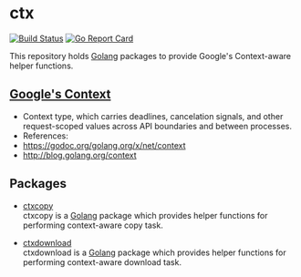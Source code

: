 # ctx

[![Build Status](https://travis-ci.org/northbright/ctx.svg?branch=master)](https://travis-ci.org/northbright/ctx)
[![Go Report Card](https://goreportcard.com/badge/github.com/northbright/ctx)](https://goreportcard.com/report/github.com/northbright/ctx)

This repository holds [Golang](http://golang.org) packages to provide Google's Context-aware helper functions.

## [Google's Context](https://godoc.org/golang.org/x/net/context)
*  Context type, which carries deadlines, cancelation signals, and other request-scoped values across API boundaries and between processes.
*  References:
  * <https://godoc.org/golang.org/x/net/context>
  * <http://blog.golang.org/context>

## Packages
* [ctxcopy](ctxcopy)  
  ctxcopy is a [Golang](http://golang.org) package which provides helper functions for performing context-aware copy task.

* [ctxdownload](ctxdownload)  
  ctxdownload is a [Golang](http://golang.org) package which provides helper functions for performing context-aware download task.
